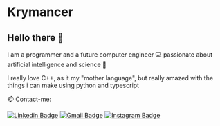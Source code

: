 # Krymancer

## Hello there 👋

I am a programmer and a future computer engineer 💻 passionate about artificial intelligence and science 🔬

I really love C++, as it my "mother language", but really amazed with the things i can make using python and typescript


📫 Contact-me:

[![Linkedin Badge](https://user-images.githubusercontent.com/37513299/87187628-dbc8c280-c2c3-11ea-9d4d-35d3df4eb011.png)](https://www.linkedin.com/in/junior-nascm/)
[![Gmail Badge](https://user-images.githubusercontent.com/37513299/87187655-e84d1b00-c2c3-11ea-81c3-01ef30767656.png)](mailto:junior.nascm@gmail.com)
[![Instagram Badge](https://user-images.githubusercontent.com/37513299/87187653-e71bee00-c2c3-11ea-83ff-5f86db00ae15.png)](https://www.instagram.com/junior.nascm/)

